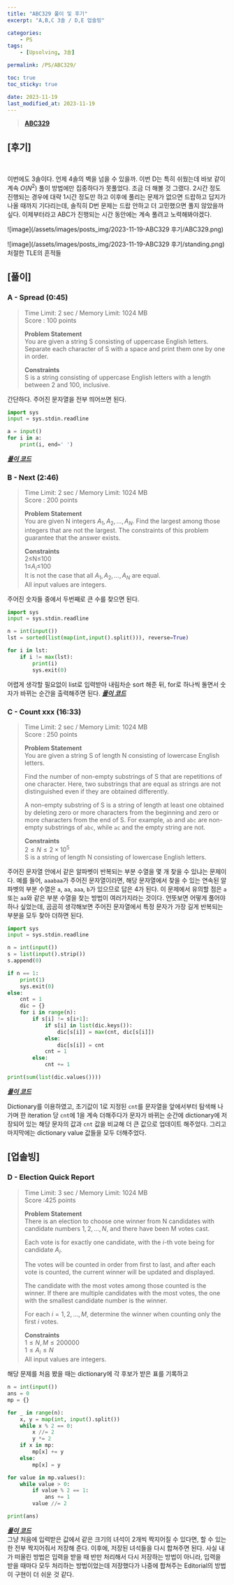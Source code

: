 ```yaml
---
title: "ABC329 풀이 및 후기"
excerpt: "A,B,C 3솔 / D,E 업솔빙"

categories:
    - PS
tags:
    - [Upsolving, 3솔]

permalink: /PS/ABC329/

toc: true
toc_sticky: true

date: 2023-11-19
last_modified_at: 2023-11-19
---
```


> [**ABC329**](https://atcoder.jp/contests/abc329)

## [후기]
<br>

이번에도 3솔이다. 언제 4솔의 벽을 넘을 수 있을까. 이번 D는 특히 쉬웠는데 바보 같이 계속 $O(N^2)$ 풀이 방법에만 집중하다가 못풀었다. 조금 더 해볼 것 그랬다. 2시간 정도 진행되는 경우에 대략 1시간 정도만 하고 이후에 풀리는 문제가 없으면 드랍하고 답지가 나올 때까지 기다리는데, 솔직히 D번 문제는 드랍 안하고 더 고민했으면 풀지 않았을까 싶다. 이제부터라고 ABC가 진행되는 시간 동안에는 계속 풀려고 노력해봐야겠다.

![image](/assets/images/posts_img/2023-11-19-ABC329 후기/ABC329.png)


![image](/assets/images/posts_img/2023-11-19-ABC329 후기/standing.png)
처절한 TLE의 흔적들

## [풀이]

### A - Spread (0:45)

> Time Limit: 2 sec / Memory Limit: 1024 MB<br>
> Score : 100 points
>
> **Problem Statement**<br>
> You are given a string S consisting of uppercase English letters. Separate each character of S with a space and print them one by one in order.
>
> **Constraints**<br>
> S is a string consisting of uppercase English letters with a length between 2 and 100, inclusive.

간단하다. 주어진 문자열을 전부 띄어쓰면 된다.

```python
import sys
input = sys.stdin.readline

a = input()
for i in a:
    print(i, end=' ')
```
[***풀이 코드***](https://atcoder.jp/contests/abc329/submissions/47672829)<br>

### B - Next (2:46)

>  Time Limit: 2 sec / Memory Limit: 1024 MB<br>
> Score : 200 points
> 
> **Problem Statement**<br>
>You are given N integers
>$A_{1}​,A_{2},…,A_{N}$​. Find the largest among those integers that are not the largest.
>The constraints of this problem guarantee that the answer exists.
>
> **Constraints**<br>
> 2≤N≤100<br>
> 1≤$A_{i}$≤100<br>
> It is not the case that all $A_{1}​,A_{2},…,A_{N}$ are equal. <br>
> All input values are integers.<br>

주어진 숫자들 중에서 두번째로 큰 수를 찾으면 된다.

```python
import sys
input = sys.stdin.readline

n = int(input())
lst = sorted(list(map(int,input().split())), reverse=True)

for i in lst:
    if i != max(lst):
        print(i)
        sys.exit(0)
```
어렵게 생각할 필요없이 list로 입력받아 내림차순 sort 해준 뒤, for로 하나씩 돌면서 숫자가 바뀌는 순간을 출력해주면 된다. 
[***풀이 코드***](https://atcoder.jp/contests/abc329/submissions/47678831)<br>

### C - Count xxx (16:33)
> Time Limit: 2 sec / Memory Limit: 1024 MB<br>
> Score : 250 points
> 
> **Problem Statement**<br>
> You are given a string S of length N consisting of lowercase English letters.
> 
> Find the number of non-empty substrings of S that are repetitions of one character. Here, two substrings that are equal as strings are not distinguished even if they are obtained differently.
> 
> A non-empty substring of S is a string of length at least one obtained by deleting zero or more characters from the beginning and zero or more characters from the end of S. For example, ```ab``` and ```abc``` are non-empty substrings of ```abc```, while ```ac``` and the empty string are not.
> 
> **Constraints**<br>
> $2 ≤ N ≤ 2 \times 10^5$<br>
> S is a string of length N consisting of lowercase English letters.

주어진 문자열 안에서 같은 알파벳이 반복되는 부분 수열을 몇 개 찾을 수 있냐는 문제이다. 예를 들어, ```aaabaa```가 주어진 문자열이라면, 해당 문자열에서 찾을 수 있는 연속된 알파벳의 부분 수열은 ```a```, ```aa```, ```aaa```, ```b```가 있으므로 답은 4가 된다. 이 문제에서 유의할 점은 ```a``` 또는 ```aa```와 같은 부분 수열을 찾는 방법이 여러가지라는 것이다. 언뜻보면 어떻게 풀어야하나 싶었는데, 곰곰히 생각해보면 주어진 문자열에서 특정 문자가 가장 길게 반복되는 부분을 모두 찾아 더하면 된다.

```python
import sys
input = sys.stdin.readline

n = int(input())
s = list(input().strip())
s.append(0)

if n == 1:
    print(1)
    sys.exit(0)
else:
    cnt = 1
    dic = {}
    for i in range(n):
        if s[i] != s[i+1]:
            if s[i] in list(dic.keys()):
                dic[s[i]] = max(cnt, dic[s[i]])
            else:
                dic[s[i]] = cnt
            cnt = 1
        else:
            cnt += 1

print(sum(list(dic.values())))
```
[***풀이 코드***](https://atcoder.jp/contests/abc329/submissions/47694762)<br>

Dictionary를 이용하였고, 초기값이 1로 지정된 ```cnt```를 문자열을 앞에서부터 탐색해 나가며 한 iteration 당 ```cnt```에 1을 계속 더해주다가 문자가 바뀌는 순간에 dictionary에 저장되어 있는 해당 문자의 값과 ```cnt``` 값을 비교해 더 큰 값으로 업데이트 해주었다. 그리고 마지막에는 dictionary value 값들을 모두 더해주었다.

## [업솔빙]

### D - Election Quick Report

> Time Limit: 3 sec / Memory Limit: 1024 MB<br>
> Score :425 points
> 
> **Problem Statement**<br>
>There is an election to choose one winner from N candidates with candidate numbers $1,2,…,N$, and there have been M votes cast.
>
>Each vote is for exactly one candidate, with the $i$-th vote being for candidate $A_{i}$​.
>
>The votes will be counted in order from first to last, and after each vote is counted, the current winner will be updated and displayed.
>
>The candidate with the most votes among those counted is the winner. If there are multiple candidates with the most votes, the one with the smallest candidate number is the winner.
>
>For each $i=1,2,…,M$, determine the winner when counting only the first $i$ votes.
> 
> **Constraints**<br>
> $1≤N,M≤200000$<br>
> $1≤A_{i}​≤N$<br>
> All input values are integers.

해당 문제를 처음 봤을 때는 dictionary에 각 후보가 받은 표를 기록하고 

```python
n = int(input())
ans = 0
mp = {}

for _ in range(n):
    x, y = map(int, input().split())
    while x % 2 == 0:
        x //= 2
        y *= 2
    if x in mp:
        mp[x] += y
    else:
        mp[x] = y

for value in mp.values():
    while value > 0:
        if value % 2 == 1:
            ans += 1
        value //= 2

print(ans)
```
[***풀이 코드***](https://atcoder.jp/contests/abc323/submissions/46352884)<br>
그냥 처음에 입력받은 값에서 같은 크기의 녀석이 2개씩 짝지어질 수 있다면, 할 수 있는 한 전부 짝지어줘서 저장해 준다. 이후에, 저장된 녀석들을 다시 합쳐주면 된다. 사실 내가 떠올린 방법은 입력을 받을 때 반만 처리해서 다시 저장하는 방법이 아니라, 입력을 받을 때마다 모두 처리하는 방법이었는데 저장했다가 나중에 합쳐주는 Editorial의 방법이 구현이 더 쉬운 것 같다. 